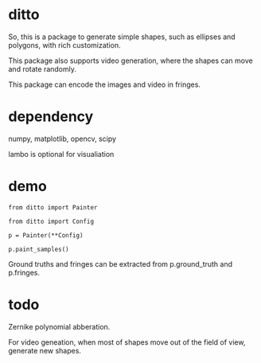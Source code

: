 # ditto
So, this is a package to generate simple shapes, such as ellipses and polygons, with rich customization.

This package also supports video generation, where the shapes can move and rotate randomly.

This package can encode the images and video in fringes.

# dependency
numpy, matplotlib, opencv, scipy

lambo is optional for visualiation

# demo
```
from ditto import Painter

from ditto import Config

p = Painter(**Config)

p.paint_samples()
```

Ground truths and fringes can be extracted from p.ground_truth and p.fringes.

# todo

Zernike polynomial abberation.

For video geneation, when most of shapes move out of the field of view, generate new shapes.


